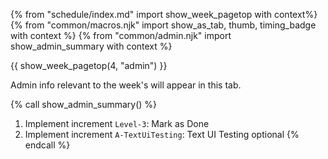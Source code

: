 {% from "schedule/index.md" import show_week_pagetop with context%}
{% from "common/macros.njk" import show_as_tab, thumb, timing_badge with context %}
{% from "common/admin.njk" import show_admin_summary with context %}

{{ show_week_pagetop(4, "admin") }}

<box type="info" dismissible>

Admin info relevant to the week's will appear in this tab.
</box>

{% call show_admin_summary() %}
1. Implement increment `Level-3`: Mark as Done
1. Implement increment `A-TextUiTesting`: Text UI Testing <span class="badge badge-pill badge-secondary">optional</span>
{% endcall %}

<include src="dukeFragment.md" boilerplate var-displacement="../.." var-header="**`Level-3`: Mark as Done**" var-fragment="text.md#level3" />
<include src="dukeFragment.md" boilerplate var-displacement="../.." var-header="**`A-TextUiTesting`: Text UI Testing**" var-tag="optional" var-fragment="extensions.mbdf#A-TextUiTesting" />

